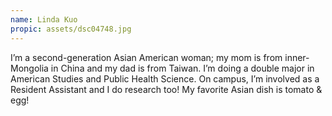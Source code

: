 ```yaml
---
name: Linda Kuo
propic: assets/dsc04748.jpg
---
```

I’m a second-generation Asian American woman; my mom is from inner-Mongolia in China and my dad is from Taiwan. I’m doing a double major in American Studies and Public Health Science. On campus, I’m involved as a Resident Assistant and I do research too! My favorite Asian dish is tomato & egg!